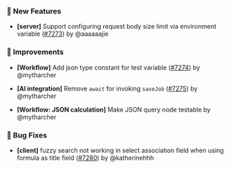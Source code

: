 ### 🎉 New Features

- **[server]** Support configuring request body size limit via environment variable ([#7273](https://github.com/nocobase/nocobase/pull/7273)) by @aaaaaajie

### 🚀 Improvements

- **[Workflow]** Add json type constant for test variable ([#7274](https://github.com/nocobase/nocobase/pull/7274)) by @mytharcher

- **[AI integration]** Remove `await` for invoking `saveJob` ([#7275](https://github.com/nocobase/nocobase/pull/7275)) by @mytharcher

- **[Workflow: JSON calculation]** Make JSON query node testable by @mytharcher

### 🐛 Bug Fixes

- **[client]** fuzzy search not working in select association field when using formula as title field ([#7280](https://github.com/nocobase/nocobase/pull/7280)) by @katherinehhh

